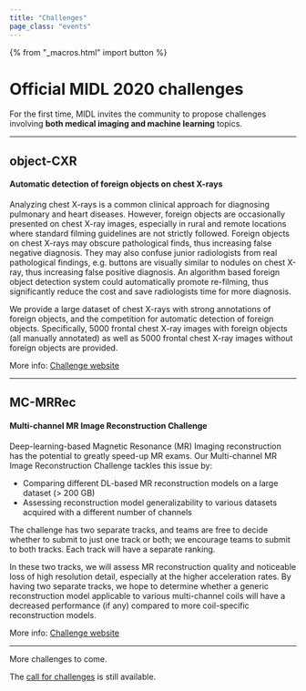 ```yaml
---
title: "Challenges"
page_class: "events"
---
```


{% from "_macros.html" import button %}


# Official MIDL 2020 challenges

For the first time, MIDL invites the community to propose challenges involving **both medical imaging and machine learning** topics.

---

## object-CXR
#### Automatic detection of foreign objects on chest X-rays

Analyzing chest X-rays is a common clinical approach for diagnosing pulmonary and heart diseases. However, foreign objects are occasionally presented on chest X-ray images, especially in rural and remote locations where standard filming guidelines are not strictly followed. Foreign objects on chest X-rays may obscure pathological finds, thus increasing false negative diagnosis. They may also confuse junior radiologists from real pathological findings, e.g. buttons are visually similar to nodules on chest X-ray, thus increasing false positive diagnosis. An algorithm based foreign object detection system could automatically promote re-filming, thus significantly reduce the cost and save radiologists time for more diagnosis.

We provide a large dataset of chest X-rays with strong annotations of foreign objects, and the competition for automatic detection of foreign objects. Specifically, 5000 frontal chest X-ray images with foreign objects (all manually annotated) as well as 5000 frontal chest X-ray images without foreign objects are provided.

More info: [Challenge website](https://jfhealthcare.github.io/object-CXR/)

---

## MC-MRRec
#### Multi-channel MR Image Reconstruction Challenge

Deep-learning-based Magnetic Resonance (MR) Imaging reconstruction has the potential to greatly speed-up MR exams. Our Multi-channel MR Image Reconstruction Challenge tackles this issue by:

* Comparing different DL-based MR reconstruction models on a large dataset (> 200 GB)
* Assessing reconstruction model generalizability to various datasets acquired with a different number of channels

The challenge has two separate tracks, and teams are free to decide whether to submit to just one track or both; we encourage teams to submit to both tracks. Each track will have a separate ranking.

In these two tracks, we will assess MR reconstruction quality and noticeable loss of high resolution detail, especially at the higher acceleration rates. By having two separate tracks, we hope to determine whether a generic reconstruction model applicable to various multi-channel coils will have a decreased performance (if any) compared to more coil-specific reconstruction models.


More info: [Challenge website](https://sites.google.com/view/calgary-campinas-dataset/home/mr-reconstruction-challenge)

---

More challenges to come.

The [call for challenges](call-for-challenges.html) is still available.
